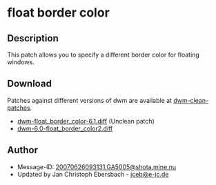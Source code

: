 # float border color #

## Description ##
This patch allows you to specify a different border color for floating windows.

## Download ##
Patches against different versions of dwm are available at
[dwm-clean-patches](https://github.com/jceb/dwm-clean-patches).

 * [dwm-float_border_color-6.1.diff](dwm-float_border_color-6.1.diff) (Unclean patch)
 * [dwm-6.0-float_border_color2.diff](dwm-6.0-float_border_color2.diff)

## Author ##
 * Message-ID: <20070626093131.GA5005@shota.mine.nu>
 * Updated by Jan Christoph Ebersbach - <jceb@e-jc.de>
